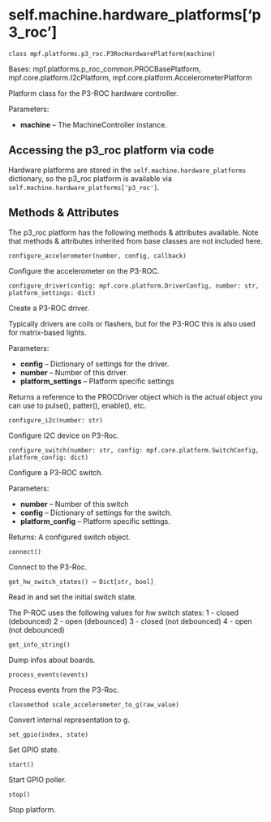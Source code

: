
# self.machine.hardware_platforms[‘p3_roc’]

`class mpf.platforms.p3_roc.P3RocHardwarePlatform(machine)`

Bases: mpf.platforms.p_roc_common.PROCBasePlatform, mpf.core.platform.I2cPlatform, mpf.core.platform.AccelerometerPlatform

Platform class for the P3-ROC hardware controller.

Parameters:

* **machine** – The MachineController instance.

## Accessing the p3_roc platform via code

Hardware platforms are stored in the `self.machine.hardware_platforms` dictionary, so the p3_roc platform is available via `self.machine.hardware_platforms['p3_roc']`.

## Methods & Attributes

The p3_roc platform has the following methods & attributes available. Note that methods & attributes inherited from base classes are not included here.

`configure_accelerometer(number, config, callback)`

Configure the accelerometer on the P3-ROC.

`configure_driver(config: mpf.core.platform.DriverConfig, number: str, platform_settings: dict)`

Create a P3-ROC driver.

Typically drivers are coils or flashers, but for the P3-ROC this is also used for matrix-based lights.

Parameters:

* **config** – Dictionary of settings for the driver.
* **number** – Number of this driver.
* **platform_settings** – Platform specific settings

Returns a reference to the PROCDriver object which is the actual object you can use to pulse(), patter(), enable(), etc.

`configure_i2c(number: str)`

Configure I2C device on P3-Roc.

`configure_switch(number: str, config: mpf.core.platform.SwitchConfig, platform_config: dict)`

Configure a P3-ROC switch.

Parameters:

* **number** – Number of this switch
* **config** – Dictionary of settings for the switch.
* **platform_config** – Platform specific settings.

Returns: A configured switch object.

`connect()`

Connect to the P3-Roc.

`get_hw_switch_states() → Dict[str, bool]`

Read in and set the initial switch state.

The P-ROC uses the following values for hw switch states: 1 - closed (debounced) 2 - open (debounced) 3 - closed (not debounced) 4 - open (not debounced)

`get_info_string()`

Dump infos about boards.

`process_events(events)`

Process events from the P3-Roc.

`classmethod scale_accelerometer_to_g(raw_value)`

Convert internal representation to g.

`set_gpio(index, state)`

Set GPIO state.

`start()`

Start GPIO poller.

`stop()`

Stop platform.

